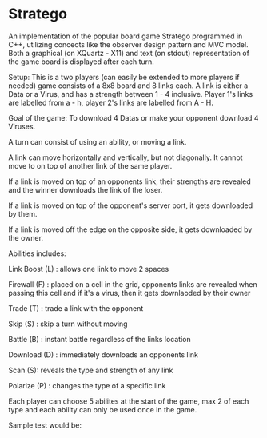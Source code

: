 # Stratego

An implementation of the popular board game Stratego programmed in C++, utilizing conceots like the observer design pattern and MVC model.
Both a graphical (on XQuartz - X11) and text (on stdout) representation of the game board is displayed after each turn.

Setup:
This is a two players (can easily be extended to more players if needed) game consists of a 8x8 board and 8 links each.
A link is either a Data or a Virus, and has a strength between 1 - 4 inclusive. Player 1's links are labelled from a - h, player 2's links are labelled from A - H.

Goal of the game:
To download 4 Datas or make your opponent download 4 Viruses.

 A turn can consist of using an ability, or moving a link. 

  A link can move horizontally and vertically, but not diagonally. It cannot move to on top of another link of the same player.

  If a link is moved on top of an opponents link, their strengths are revealed and the winner downloads the link of the loser.

  If a link is moved on top of the opponent's server port, it gets downloaded by them.

  If a link is moved off the edge on the opposite side, it gets downloaded by the owner.



Abilities includes:

  Link Boost (L) : allows one link to move 2 spaces 
  
  Firewall (F) : placed on a cell in the grid, 
                 opponents links are revealed when passing this cell and if it's a virus, 
                 then it gets downlaoded by their owner
                 
  Trade (T) : trade a link with the opponent 
  
  Skip (S) : skip a turn without moving
  
  Battle (B) : instant battle regardless of the links location
  
  Download (D) : immediately downloads an opponents link
  
  Scan (S): reveals the type and strength of any link
  
  Polarize (P) : changes the type of a specific link 
  
  
Each player can choose 5 abilites at the start of the game, max 2 of each type and each ability can only be used once in the game. 


Sample test would be:
